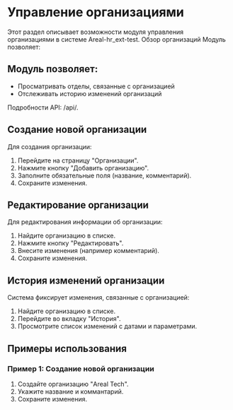 # Управление организациями
Этот раздел описывает возможности модуля управления организациями в системе Areal-hr_ext-test.
Обзор организаций
Модуль позволяет:

## Модуль позволяет:
- Просматривать отделы, связанные с организацией
- Отслеживать историю изменений организаций

Подробности API: /api/.

## Создание новой организации
Для создания организации:

1. Перейдите на страницу "Организации".
2. Нажмите кнопку "Добавить организацию".
3. Заполните обязательные поля (название, комментарий).
4. Сохраните изменения.

## Редактирование организации
Для редактирования информации об организации:

1. Найдите организацию в списке.
2. Нажмите кнопку "Редактировать".
3. Внесите изменения (например комментарий).
4. Сохраните изменения.

## История изменений организации
Система фиксирует изменения, связанные с организацией:

1. Найдите организацию в списке.
2. Перейдите во вкладку "История".
3. Просмотрите список изменений с датами и параметрами.

## Примеры использования
### Пример 1: Создание новой организации

1. Создайте организацию "Areal Tech".
2. Укажите название и коммантарий.
3. Сохраните изменения.

